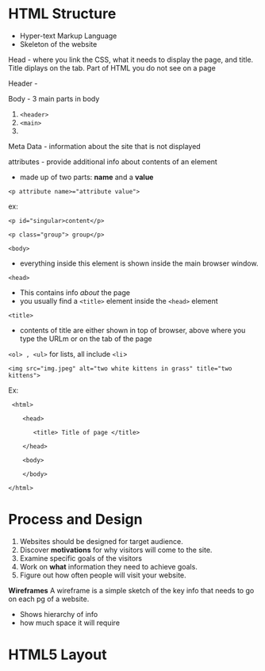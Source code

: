 # HTML Structure #
- Hyper-text Markup Language
- Skeleton of the website 

Head - where you link the CSS, what it needs to display the page, and title. Title diplays on the tab. Part of HTML you do not see on a page

Header - 

Body - 3 main parts in body 
   1. `<header>`
   1. `<main>`
   1. 

Meta Data - information about the site that is not displayed

attributes - provide additional info about contents of an element
- made up of two parts: **name** and a **value**

`<p attribute name>="attribute value">`

ex:

`<p id="singular>content</p>`

`<p class="group"> group</p>`



`<body>`
- everything inside this element is shown inside the main browser window.

`<head>`
- This contains info *about* the page 
- you usually find a `<title>` element inside the `<head>` element

`<title>`
- contents of title are either shown in top of browser, above where you type the URLm or on the tab of the page

`<ol> , <ul>` for lists, all include `<li`>

`<img src="img.jpeg" alt="two white kittens in grass" title="two kittens">`

Ex:

```
 <html>

    <head>

       <title> Title of page </title>

    </head>

    <body>

    </body>

</html>
```

    
# Process and Design # 
1. Websites should be designed for target audience.
1. Discover **motivations** for why visitors will come to the site.
1. Examine specific goals of the visitors
1. Work on **what** information they need to achieve goals.
1. Figure out how often people  will visit your website.

**Wireframes**
A wireframe is a simple sketch of the key info that needs to go on each pg of a website. 
- Shows hierarchy of info
- how much space it will require

# HTML5 Layout #









